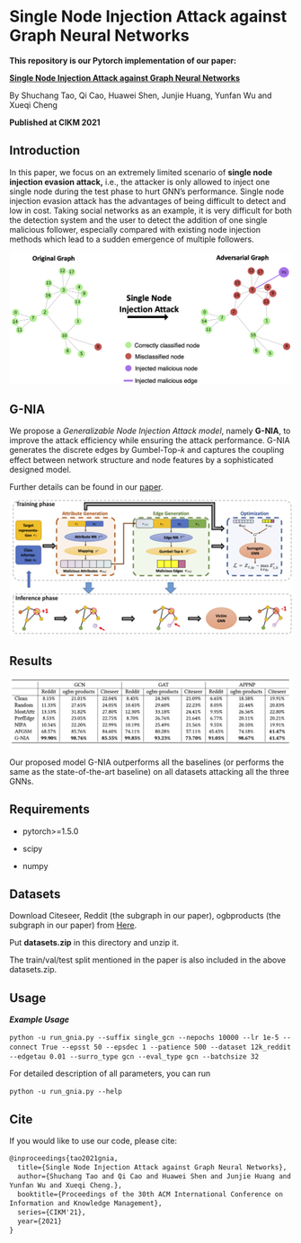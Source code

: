 # Single Node Injection Attack against Graph Neural Networks

**This repository is our Pytorch implementation of our paper:**

**[Single Node Injection Attack against Graph Neural Networks](https://arxiv.org/abs/2108.13049)** 

By Shuchang Tao, Qi Cao, Huawei Shen, Junjie Huang, Yunfan Wu and Xueqi Cheng

**Published at CIKM 2021**



## Introduction

In this paper, we focus on an extremely limited scenario of **single node injection evasion attack,** i.e., the attacker is only allowed to inject one single node during the test phase to hurt GNN’s performance. Single node injection evasion attack has the advantages of being difficult to detect and low in cost. Taking social networks as an example, it is very difficult for both the detection system and the user to detect the addition of one single malicious follower, especially compared with existing node injection methods which lead to a sudden emergence of multiple followers.

<img src="./imgs/Example.png" />




## G-NIA

We propose a *Generalizable Node Injection Attack model*, namely **G-NIA**, to improve the attack efficiency while ensuring the attack performance. G-NIA generates the discrete edges by Gumbel-Top-𝑘 and captures the coupling effect between network structure and node features by a sophisticated designed model.

Further details can be found in our [paper](https://arxiv.org/abs/2108.13049).

<img src="./imgs/Model.png" />





## Results

<img src="./imgs/results.jpg" />

Our proposed model G-NIA outperforms all the baselines (or performs the same as the state-of-the-art baseline) on all datasets attacking all the three GNNs.



## Requirements

- pytorch>=1.5.0

- scipy

- numpy

  

## Datasets

Download Citeseer, Reddit (the subgraph in our paper), ogbproducts (the subgraph in our paper) from [Here](https://drive.google.com/file/d/1P9Oo7ix3kfjoI9hhPs2fpf0Reyog7UeJ/view?usp=sharing ).

Put **datasets.zip** in this directory and unzip it.

The train/val/test split mentioned in the paper is also included  in the above datasets.zip.



## Usage

***Example Usage***

`python -u run_gnia.py --suffix single_gcn --nepochs 10000 --lr 1e-5 --connect True --epsst 50 --epsdec 1 --patience 500 --dataset 12k_reddit --edgetau 0.01 --surro_type gcn --eval_type gcn --batchsize 32  `

For detailed description of all parameters, you can run

`python -u run_gnia.py --help`



## Cite

If you would like to use our code, please cite:

```
@inproceedings{tao2021gnia,
  title={Single Node Injection Attack against Graph Neural Networks},
  author={Shuchang Tao and Qi Cao and Huawei Shen and Junjie Huang and Yunfan Wu and Xueqi Cheng.},
  booktitle={Proceedings of the 30th ACM International Conference on Information and Knowledge Management},
  series={CIKM'21},
  year={2021}
}
```
